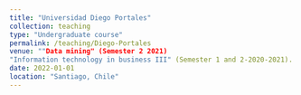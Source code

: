 ```yaml
---
title: "Universidad Diego Portales"
collection: teaching
type: "Undergraduate course"
permalink: /teaching/Diego-Portales
venue: ""Data mining" (Semester 2 2021)
"Information technology in business III" (Semester 1 and 2-2020-2021). "Introduction to R" (Semester 2-2020)."
date: 2022-01-01
location: "Santiago, Chile"
---
```



